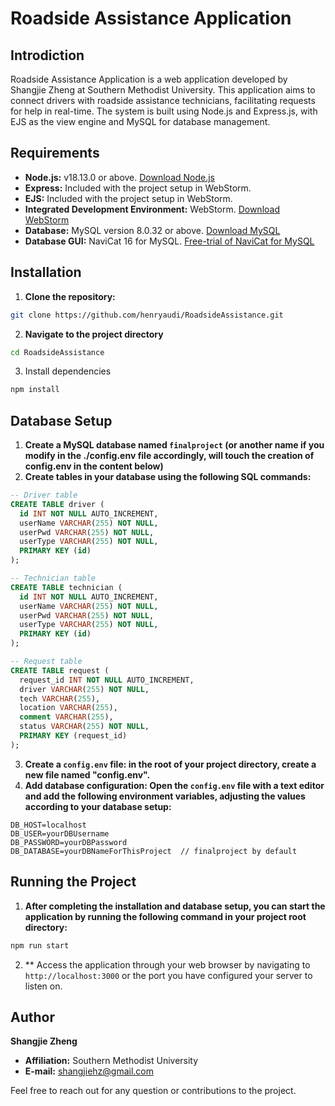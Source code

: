 # Roadside Assistance Application

## Introdiction

Roadside Assistance Application is a web application developed by Shangjie Zheng at Southern Methodist University. This application aims to connect drivers with roadside assistance technicians, facilitating requests for help in real-time. The system is built using Node.js and Express.js, with EJS as the view engine and MySQL for database management.

## Requirements

- **Node.js:** v18.13.0 or above. [Download Node.js](https://nodejs.org/en/download/)
- **Express:** Included with the project setup in WebStorm.
- **EJS:** Included with the project setup in WebStorm.
- **Integrated Development Environment:** WebStorm. [Download WebStorm](https://www.jetbrains.com/webstorm/download/#section=windows)
- **Database:** MySQL version 8.0.32 or above. [Download MySQL](https://www.mysql.com/downloads/)
- **Database GUI:** NaviCat 16 for MySQL. [Free-trial of NaviCat for MySQL](https://www.navicat.com/en/download/navicat-for-mysql)

## Installation

1. **Clone the repository:**
```bash
git clone https://github.com/henryaudi/RoadsideAssistance.git
```
2. **Navigate to the project directory**
```bash
cd RoadsideAssistance
```
3. Install dependencies
```bash
npm install
```

## Database Setup

1. **Create a MySQL database named `finalproject` (or another name if you modify in the ./config.env file accordingly, will touch the creation of config.env in the content below)**
2. **Create tables in your database using the following SQL commands:**
```sql
-- Driver table
CREATE TABLE driver (
  id INT NOT NULL AUTO_INCREMENT,
  userName VARCHAR(255) NOT NULL,
  userPwd VARCHAR(255) NOT NULL,
  userType VARCHAR(255) NOT NULL,
  PRIMARY KEY (id)
);

-- Technician table
CREATE TABLE technician (
  id INT NOT NULL AUTO_INCREMENT,
  userName VARCHAR(255) NOT NULL,
  userPwd VARCHAR(255) NOT NULL,
  userType VARCHAR(255) NOT NULL,
  PRIMARY KEY (id)
);

-- Request table
CREATE TABLE request (
  request_id INT NOT NULL AUTO_INCREMENT,
  driver VARCHAR(255) NOT NULL,
  tech VARCHAR(255),
  location VARCHAR(255),
  comment VARCHAR(255),
  status VARCHAR(255) NOT NULL,
  PRIMARY KEY (request_id)
);
```
3. **Create a `config.env` file: in the root of your project directory, create a new file named "config.env".**
4. **Add database configuration: Open the `config.env` file with a text editor and add the following environment variables, adjusting the values according to your database setup:**
```
DB_HOST=localhost
DB_USER=yourDBUsername
DB_PASSWORD=yourDBPassword
DB_DATABASE=yourDBNameForThisProject  // finalproject by default
```

## Running the Project
1. **After completing the installation and database setup, you can start the application by running the following command in your project root directory:**
```bash
npm run start
```
2. ** Access the application through your web browser by navigating to `http://localhost:3000` or the port you have configured your server to listen on.

## Author
**Shangjie Zheng**

- **Affiliation:** Southern Methodist University
- **E-mail:** [shangjiehz@gmail.com](mailto:shangjiehz@gmail.com)

Feel free to reach out for any question or contributions to the project.
